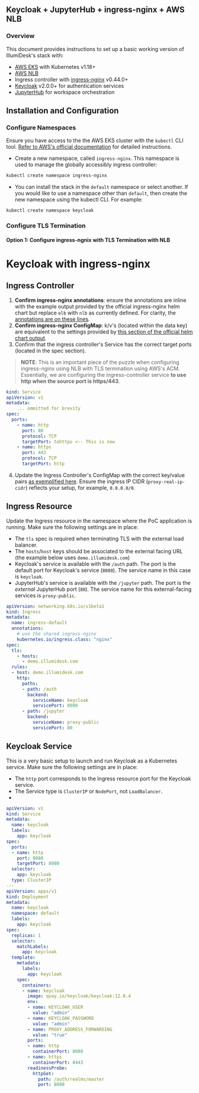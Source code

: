 ## Keycloak + JupyterHub + ingress-nginx + AWS NLB

### Overview

This document provides instructions to set up a basic working version of IllumiDesk's stack with:

- [AWS EKS](https://aws.amazon.com/eks/) with Kubernetes v1.18+
- [AWS NLB](https://docs.aws.amazon.com/elasticloadbalancing/latest/network/introduction.html)
- Ingress controller with [ingress-nginx](https://kubernetes.github.io/ingress-nginx/) v0.44.0+
- [Keycloak](https://www.keycloak.org/docs/latest/server_admin/) v2.0.0+ for authentication services
- [JupyterHub](https://jupyterhub.readthedocs.io/en/latest/) for workspace orchestration

## Installation and Configuration

### Configure Namespaces

Ensure you have access to the the AWS EKS cluster with the `kubectl` CLI tool. [Refer to AWS's official documentation](https://docs.aws.amazon.com/eks/latest/userguide/install-kubectl.html) for detailed instructions.

- Create a new namespace, called `ingress-nginx`. This namespace is used to manage the globally accessibly ingress controller:

```bash
kubectl create namespace ingress-nginx
```

- You can install the stack in the `default` namespace or select another. If you would like to use a namespace other than `default`, then create the new namespace using the kubectl CLI. For example:

```bash
kubectl create namespace keycloak
```

### Configure TLS Termination

#### Option 1: Configure ingress-ngnix with TLS Termination with NLB

# Keycloak with ingress-nginx

## Ingress Controller

1. **Confirm ingress-nginx annotations**: ensure the annotations are inline with the example output provided by the official ingress-nginx helm chart but replace `elb` with `nlb` as currently defined. For clarity, the [annotations are on these lines](https://github.com/kubernetes/ingress-nginx/blob/b0b14d01b6d8b0beaecc80b0c9cb42f24beaf1e8/hack/generate-deploy-scripts.sh#L92-L100).
2. **Confirm ingress-nginx ConfigMap**: k/v's (located within the data key) are equivalent to the settings provided by [this section of the official helm chart output](https://github.com/kubernetes/ingress-nginx/blob/b0b14d01b6d8b0beaecc80b0c9cb42f24beaf1e8/hack/generate-deploy-scripts.sh#L112-L119).
3. Confirm that the ingress controller's Service has the correct target ports (located in the spec section).

> **NOTE**: This is an important piece of the puzzle when configuring ingress-nginx using NLB with TLS termination using AWS's ACM. Essentially, we are configuring the ingress-controller service **to use http when the source port is https/443**.

```yaml
kind: Service
apiVersion: v1
metadata:
    ... ommitted for brevity
spec:
  ports:
    - name: http
      port: 80
      protocol: TCP
      targetPort: tohttps <-- This is new
    - name: https
      port: 443
      protocol: TCP
      targetPort: http
```

4. Update the Ingress Controller's ConfigMap with the correct key/value pairs [as exemplified here](https://github.com/kubernetes/ingress-nginx/blob/master/hack/generate-deploy-scripts.sh#L112-L119). Ensure the ingress IP CIDR (`proxy-real-ip-cidr`) reflects your setup, for example, `0.0.0.0/0`.

## Ingress Resource

Update the Ingress resource in the namespace where the PoC application is running. Make sure the following settings are in place:

- The `tls` spec is required when terminating TLS with the external load balancer.
- The `hosts`/`host` keys should be associated to the external facing URL (the example below uses `demo.illumidesk.com`)
- Keycloak's service is available with the `/auth` path. The port is the default port for Keycloak's service (`8080`). The service name in this case is `keycloak`.
- JupyterHub's service is available with the `/jupyter` path. The port is the _external_ JupyterHub port (`80`). The service name for this external-facing services is `proxy-public`.

```yaml
apiVersion: networking.k8s.io/v1beta1
kind: Ingress
metadata:
  name: ingress-default
  annotations:
    # use the shared ingress-nginx
    kubernetes.io/ingress.class: "nginx"
spec:
  tls:
    - hosts:
      - demo.illumidesk.com
  rules:
  - host: demo.illumidesk.com
    http:
      paths:
      - path: /auth
        backend:
          serviceName: keycloak
          servicePort: 8080
      - path: /jupyter
        backend:
          serviceName: proxy-public
          servicePort: 80
```

## Keycloak Service

This is a very basic setup to launch and run Keycloak as a Kubernetes service. Make sure the following settings are in place:

- The `http` port corresponds to the Ingress resource port for the Keycloak service.
- The Service type is `ClusterIP` or `NodePort`, not `LoadBalancer`.
- 

```yaml
apiVersion: v1
kind: Service
metadata:
  name: keycloak
  labels:
    app: keycloak
spec:
  ports:
  - name: http
    port: 8080
    targetPort: 8080
  selector:
    app: keycloak
  type: ClusterIP
---
apiVersion: apps/v1
kind: Deployment
metadata:
  name: keycloak
  namespace: default
  labels:
    app: keycloak
spec:
  replicas: 1
  selector:
    matchLabels:
      app: keycloak
  template:
    metadata:
      labels:
        app: keycloak
    spec:
      containers:
      - name: keycloak
        image: quay.io/keycloak/keycloak:12.0.4
        env:
        - name: KEYCLOAK_USER
          value: "admin"
        - name: KEYCLOAK_PASSWORD
          value: "admin"
        - name: PROXY_ADDRESS_FORWARDING
          value: "true"
        ports:
        - name: http
          containerPort: 8080
        - name: https
          containerPort: 8443
        readinessProbe:
          httpGet:
            path: /auth/realms/master
            port: 8080
```
